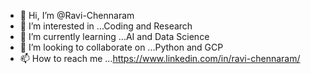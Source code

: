 - 👋 Hi, I’m @Ravi-Chennaram
- 👀 I’m interested in ...Coding and Research
- 🌱 I’m currently learning ...AI and Data Science
- 💞️ I’m looking to collaborate on ...Python and GCP
- 📫 How to reach me ...https://www.linkedin.com/in/ravi-chennaram/

<!---
Ravi-Chennaram/Ravi-Chennaram is a ✨ special ✨ repository because its `README.md` (this file) appears on your GitHub profile.
You can click the Preview link to take a look at your changes.
--->
